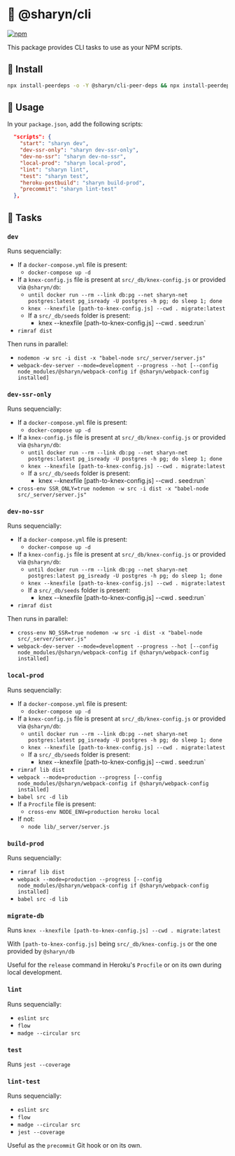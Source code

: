 # 🌹 @sharyn/cli

[![npm](https://img.shields.io/npm/v/@sharyn/cli.svg)](https://www.npmjs.com/package/@sharyn/cli)

This package provides CLI tasks to use as your NPM scripts.

## 🌹 Install

```bash
npx install-peerdeps -o -Y @sharyn/cli-peer-deps && npx install-peerdeps -o -Y -d @sharyn/cli-peer-devdeps && yarn add @sharyn/cli
```

## 🌹 Usage

In your `package.json`, add the following scripts:

```json
  "scripts": {
    "start": "sharyn dev",
    "dev-ssr-only": "sharyn dev-ssr-only",
    "dev-no-ssr": "sharyn dev-no-ssr",
    "local-prod": "sharyn local-prod",
    "lint": "sharyn lint",
    "test": "sharyn test",
    "heroku-postbuild": "sharyn build-prod",
    "precommit": "sharyn lint-test"
  },
```

## 🌹 Tasks

### `dev`

Runs sequencially:

- If a `docker-compose.yml` file is present:
  - `docker-compose up -d`
- If a `knex-config.js` file is present at `src/_db/knex-config.js` or provided via `@sharyn/db`:
  - `until docker run --rm --link db:pg --net sharyn-net postgres:latest pg_isready -U postgres -h pg; do sleep 1; done`
  - `knex --knexfile [path-to-knex-config.js] --cwd . migrate:latest`
  - If a `src/_db/seeds` folder is present:
    - knex --knexfile [path-to-knex-config.js] --cwd . seed:run`
- `rimraf dist`

Then runs in parallel:

- `nodemon -w src -i dist -x "babel-node src/_server/server.js"`
- `webpack-dev-server --mode=development --progress --hot [--config node_modules/@sharyn/webpack-config if @sharyn/webpack-config installed]`

### `dev-ssr-only`

Runs sequencially:

- If a `docker-compose.yml` file is present:
  - `docker-compose up -d`
- If a `knex-config.js` file is present at `src/_db/knex-config.js` or provided via `@sharyn/db`:
  - `until docker run --rm --link db:pg --net sharyn-net postgres:latest pg_isready -U postgres -h pg; do sleep 1; done`
  - `knex --knexfile [path-to-knex-config.js] --cwd . migrate:latest`
  - If a `src/_db/seeds` folder is present:
    - knex --knexfile [path-to-knex-config.js] --cwd . seed:run`
- `cross-env SSR_ONLY=true nodemon -w src -i dist -x "babel-node src/_server/server.js"`

### `dev-no-ssr`

Runs sequencially:

- If a `docker-compose.yml` file is present:
  - `docker-compose up -d`
- If a `knex-config.js` file is present at `src/_db/knex-config.js` or provided via `@sharyn/db`:
  - `until docker run --rm --link db:pg --net sharyn-net postgres:latest pg_isready -U postgres -h pg; do sleep 1; done`
  - `knex --knexfile [path-to-knex-config.js] --cwd . migrate:latest`
  - If a `src/_db/seeds` folder is present:
    - knex --knexfile [path-to-knex-config.js] --cwd . seed:run`
- `rimraf dist`

Then runs in parallel:

- `cross-env NO_SSR=true nodemon -w src -i dist -x "babel-node src/_server/server.js"`
- `webpack-dev-server --mode=development --progress --hot [--config node_modules/@sharyn/webpack-config if @sharyn/webpack-config installed]`

### `local-prod`

Runs sequencially:

- If a `docker-compose.yml` file is present:
  - `docker-compose up -d`
- If a `knex-config.js` file is present at `src/_db/knex-config.js` or provided via `@sharyn/db`:
  - `until docker run --rm --link db:pg --net sharyn-net postgres:latest pg_isready -U postgres -h pg; do sleep 1; done`
  - `knex --knexfile [path-to-knex-config.js] --cwd . migrate:latest`
  - If a `src/_db/seeds` folder is present:
    - knex --knexfile [path-to-knex-config.js] --cwd . seed:run`
- `rimraf lib dist`
- `webpack --mode=production --progress [--config node_modules/@sharyn/webpack-config if @sharyn/webpack-config installed]`
- `babel src -d lib`
- If a `Procfile` file is present:
  - `cross-env NODE_ENV=production heroku local`
- If not:
  - `node lib/_server/server.js`

### `build-prod`

Runs sequencially:

- `rimraf lib dist`
- `webpack --mode=production --progress [--config node_modules/@sharyn/webpack-config if @sharyn/webpack-config installed]`
- `babel src -d lib`

### `migrate-db`

Runs `knex --knexfile [path-to-knex-config.js] --cwd . migrate:latest`

With `[path-to-knex-config.js]` being `src/_db/knex-config.js` or the one provided by `@sharyn/db`

Useful for the `release` command in Heroku's `Procfile` or on its own during local development.

### `lint`

Runs sequencially:

- `eslint src`
- `flow`
- `madge --circular src`

### `test`

Runs `jest --coverage`

### `lint-test`

Runs sequencially:

- `eslint src`
- `flow`
- `madge --circular src`
- `jest --coverage`

Useful as the `precommit` Git hook or on its own.

